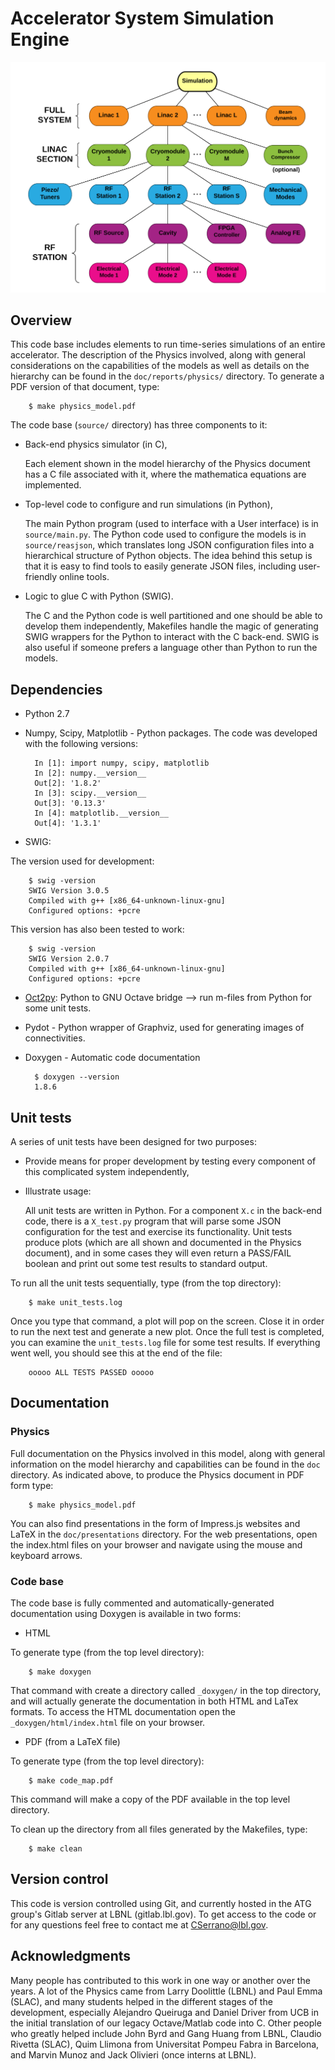 # Accelerator System Simulation Engine

![Caption text](doc/reports/physics/figures/Model_hierarchy.png)

## Overview

This code base includes elements to run time-series simulations of an entire accelerator.
The description of the Physics involved, along with general considerations on the capabilities of the models as well as details on the hierarchy can be found in the `doc/reports/physics/` directory. To generate a PDF version of that document, type:

		$ make physics_model.pdf

The code base (`source/` directory) has three components to it:

* Back-end physics simulator (in C),

	Each element shown in the model hierarchy of the Physics document has a C file associated with it, where the mathematica equations are implemented.
* Top-level code to configure and run simulations (in Python),

	The main Python program (used to interface with a User interface) is in `source/main.py`.
	The Python code used to configure the models is in `source/reasjson`, which translates long JSON configuration files into a hierarchical structure of Python objects. The idea behind this setup is that it is easy to find tools to easily generate JSON files, including user-friendly online tools.

* Logic to glue C with Python (SWIG).

	The C and the Python code is well partitioned and one should be able to develop them independently, Makefiles handle the magic of generating SWIG wrappers for the Python to interact with the C back-end. SWIG is also useful if someone prefers a language other than Python to run the models.

## Dependencies

* Python 2.7
* Numpy, Scipy, Matplotlib - Python packages. The code was developed with the following versions:

		In [1]: import numpy, scipy, matplotlib
		In [2]: numpy.__version__
		Out[2]: '1.8.2'
		In [3]: scipy.__version__
		Out[3]: '0.13.3'
		In [4]: matplotlib.__version__
		Out[4]: '1.3.1'

* SWIG:

The version used for development:

		$ swig -version
		SWIG Version 3.0.5
		Compiled with g++ [x86_64-unknown-linux-gnu]
		Configured options: +pcre

This version has also been tested to work:

		$ swig -version
		SWIG Version 2.0.7
		Compiled with g++ [x86_64-unknown-linux-gnu]
		Configured options: +pcre

* [Oct2py](https://pypi.python.org/pypi/oct2py): Python to GNU Octave bridge --> run m-files from Python for some unit tests.
* Pydot - Python wrapper of Graphviz, used for generating images of connectivities.
* Doxygen - Automatic code documentation

		$ doxygen --version
		1.8.6

## Unit tests

A series of unit tests have been designed for two purposes:

* Provide means for proper development by testing every component of this complicated system independently,

* Illustrate usage:

	All unit tests are written in Python. For a component `X.c` in the back-end code, there is a `X_test.py` program that will parse some JSON configuration for the test and exercise its functionality. Unit tests produce plots (which are all shown and documented in the Physics document), and in some cases they will even return a PASS/FAIL boolean and print out some test results to standard output.

To run all the unit tests sequentially, type (from the top directory):

		$ make unit_tests.log

Once you type that command, a plot will pop on the screen. Close it in order to run the next test and generate a new plot. Once the full test is completed, you can examine the `unit_tests.log` file for some test results. If everything went well, you should see this at the end of the file:

		ooooo ALL TESTS PASSED ooooo

## Documentation

### Physics

Full documentation on the Physics involved in this model, along with general information on the model hierarchy and capabilities can be found in the `doc` directory. As indicated above, to produce the Physics document in PDF form type:

 		$ make physics_model.pdf

 You can also find presentations in the form of Impress.js websites and LaTeX in the `doc/presentations` directory. For the web presentations, open the index.html files on your browser and navigate using the mouse and keyboard arrows.

 ### Code base

 The code base is fully commented and automatically-generated documentation using Doxygen is available in two forms:

 * HTML

To generate type (from the top level directory):

		$ make doxygen

That command with create a directory called `_doxygen/` in the top directory, and will actually generate the documentation in both HTML and LaTex formats.
To access the HTML documentation open the `_doxygen/html/index.html` file on your browser.

* PDF (from a LaTeX file)

To generate type (from the top level directory):

		$ make code_map.pdf

This command will make a copy of the PDF available in the top level directory.

To clean up the directory from all files generated by the Makefiles, type:

		$ make clean

## Version control

This code is version controlled using Git, and currently hosted in the ATG group's Gitlab server at LBNL (gitlab.lbl.gov).
To get access to the code or for any questions feel free to contact me at CSerrano@lbl.gov.

## Acknowledgments

Many people has contributed to this work in one way or another over the years. A lot of the Physics came from Larry Doolittle (LBNL) and Paul Emma (SLAC), and many students helped in the different stages of the development, especially Alejandro Queiruga and Daniel Driver from UCB in the initial translation of our legacy Octave/Matlab code into C. Other people who greatly helped include John Byrd and Gang Huang from LBNL, Claudio Rivetta (SLAC), Quim Llimona from Universitat Pompeu Fabra in Barcelona, and Marvin Munoz and Jack Olivieri (once interns at LBNL).
